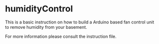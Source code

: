 # humidityControl
This is a basic instruction on how to build a Arduino based fan control unit to remove humidity from your basement.

For more information please consult the instruction file.